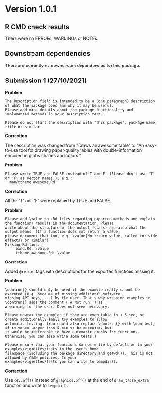# Version 1.0.1

## R CMD check results
There were no ERRORs, WARNINGs or NOTEs.

## Downstream dependencies
There are currently no downstream dependencies for this package.

## Submission 1 (27/10/2021)

**Problem**

```
The Description field is intended to be a (one paragraph) description of what the package does and why it may be useful.
Please add more details about the package functionality and implemented methods in your Description text.

Please do not start the description with "This package", package name, title or similar.
```

**Correction**

The description was changed from "Draws an awesome table" to "An easy-to-use tool for drawing paper-quality tables with
double-information encoded in grobs shapes and colors."

**Problem**

```
Please write TRUE and FALSE instead of T and F. (Please don't use 'T' or 'F' as vector names.), e.g.:
  man/ttheme_awesome.Rd
```

**Correction**

All the 'T' and 'F' were replaced by TRUE and FALSE.

**Problem**

```
Please add \value to .Rd files regarding exported methods and explain the functions results in the documentation. Please
write about the structure of the output (class) and also what the output means. (If a function does not return a value,
please document that too, e.g. \value{No return value, called for side effects} or similar) 
Missing Rd-tags:
     bind.Rd: \value
     ttheme_awesome.Rd: \value
```

**Correction**

Added `@return` tags with descriptions for the exported functions missing it.

**Problem**

```
\dontrun{} should only be used if the example really cannot be executed (e.g. because of missing additional software,
missing API keys, ...) by the user. That's why wrapping examples in \dontrun{} adds the comment ('# Not run:') as
a warning for the user. Does not seem necessary.

Please unwrap the examples if they are executable in < 5 sec, or create additionally small toy examples to allow
automatic testing. (You could also replace \dontrun{} with \donttest, if it takes longer than 5 sec to be executed, but
it would be preferable to have automatic checks for functions. Otherwise, you can also write some tests.)

Please ensure that your functions do not write by default or in your examples/vignettes/tests in the user's home
filespace (including the package directory and getwd()). This is not allowed by CRAN policies. In your
examples/vignettes/tests you can write to tempdir(). 
```

**Correction**

Use `dev.off()` instead of `graphics.off()` at the end of `draw_table_extra` function and write to `tempdir()`.
